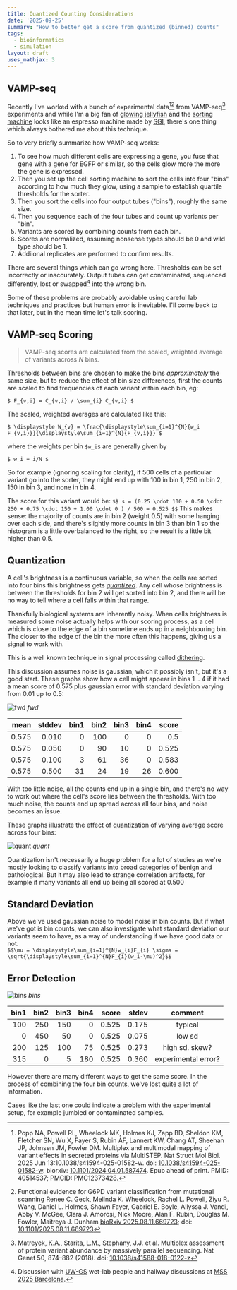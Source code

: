 ```yaml
---
title: Quantized Counting Considerations
date: '2025-09-25'
summary: "How to better get a score from quantized (binned) counts"
tags:
  - bioinformatics
  - simulation
layout: draft
uses_mathjax: 3
---
```


## VAMP-seq

Recently I've worked with a bunch of experimental data[^popp][^geck] from VAMP-seq[^vamp]
experiments and while I'm a big fan of
[glowing jellyfish](https://en.wikipedia.org/wiki/Green_fluorescent_protein)
and the
[sorting machine](https://www.bdbiosciences.com/en-au/products/instruments/flow-cytometers/research-cell-sorters/bd-facsaria-iii)
looks like an espresso machine made by [SGI](https://en.wikipedia.org/wiki/SGI_O2),
there's one thing which always bothered me about this technique.

[^popp]: Popp NA, Powell RL, Wheelock MK, Holmes KJ, Zapp BD, Sheldon KM, Fletcher SN, Wu X, Fayer S, Rubin AF, Lannert KW, Chang AT, Sheehan JP, Johnsen JM, Fowler DM.
    Multiplex and multimodal mapping of variant effects in secreted proteins via MultiSTEP.
    Nat Struct Mol Biol. 2025 Jun 13:10.1038/s41594-025-01582-w.
    doi: [10.1038/s41594-025-01582-w](https://doi.org/10.1038/s41594-025-01582-w).
    biorxiv: [10.1101/2024.04.01.587474](https://doi.org/10.1101/2024.04.01.587474).
    Epub ahead of print. PMID: 40514537; PMCID: PMC12373428.

[^geck]: Functional evidence for G6PD variant classification from mutational scanning
    Renee C. Geck, Melinda K. Wheelock, Rachel L. Powell, Ziyu R. Wang, Daniel L. Holmes, Shawn Fayer, Gabriel E. Boyle, Allyssa J. Vandi, Abby V. McGee, Clara J. Amorosi, Nick Moore, Alan F. Rubin, Douglas M. Fowler, Maitreya J. Dunham
    [bioRxiv 2025.08.11.669723](https://www.biorxiv.org/content/10.1101/2025.08.11.669723v2);
    doi: [10.1101/2025.08.11.669723](https://doi.org/10.1101/2025.08.11.669723)
 
[^vamp]: Matreyek, K.A., Starita, L.M., Stephany, J.J. et al.
    Multiplex assessment of protein variant abundance by massively parallel sequencing.
    Nat Genet 50, 874–882 (2018).
    doi: [10.1038/s41588-018-0122-z](https://doi.org/10.1038/s41588-018-0122-z)

So to very briefly summarize how VAMP-seq works:

1. To see how much different cells are expressing a gene, you fuse that gene with
   a gene for EGFP or similar, so the cells glow more the more the gene is expressed.
2. Then you set up the cell sorting machine to sort the cells into four "bins"
   according to how much they glow, using a sample to establish quartile thresholds
   for the sorter.
3. Then you sort the cells into four output tubes ("bins"), roughly the same size.
4. Then you sequence each of the four tubes and count up variants per "bin".
5. Variants are scored by combining counts from each bin.
6. Scores are normalized, assuming nonsense types should be 0 and wild type should be 1.
7. Addiional replicates are performed to confirm results.

There are several things which can go wrong here. 
Thresholds can be set incorrectly or inaccurately.
Output tubes can get contaminated, sequenced differently,
lost or swapped[^hallway] into the wrong bin.

[^hallway]: Discussion with [UW-GS](https://www.gs.washington.edu/) wet-lab people
    and hallway discussions at [MSS 2025 Barcelona](https://www.varianteffect.org/mss2025/).

Some of these problems are probably avoidable using careful lab techniques
and practices but human error is inevitable.
I'll come back to that later, but in the mean time let's talk scoring.

## VAMP-seq Scoring

> VAMP-seq scores are calculated from the scaled,
> weighted average of variants across *N* bins. 

Thresholds between bins are chosen to make the bins *approximately* the same
size, but to reduce the effect of bin size differences, first the counts are
scaled to find frequencies of each variant within each bin, eg:

`$ F_{v,i} = C_{v,i} / \sum_{i} C_{v,i} $`

The scaled, weighted averages are calculated like this:

`$ \displaystyle W_{v} = \frac{\displaystyle\sum_{i=1}^{N}{w_i F_{v,i}}}{\displaystyle\sum_{i=1}^{N}{F_{v,i}}} $`

where the weights per bin `$w_i$` are generally given by

`$ w_i = i/N $`

So for example (ignoring scaling for clarity), if 500 cells of a particular variant
go into the sorter, they might end up with 100 in bin 1, 250 in bin 2,
150 in bin 3, and none in bin 4.

The score for this variant would be:
`$$ s = (0.25 \cdot 100 + 0.50 \cdot 250 + 0.75 \cdot 150 + 1.00 \cdot 0 ) / 500 = 0.525 $$`
This makes sense: the majority of counts are in bin 2 (weight 0.5) with some 
hanging over each side, and there's slightly more counts in bin 3 than bin 1 so
the histogram is a little overbalanced to the right, so the result is a little
bit higher than 0.5.
 
## Quantization

A cell's brightness is a continuous variable, so when the cells are sorted into
four bins this brightness gets
[*quantized*](https://en.wikipedia.org/wiki/Quantization_(signal_processing)).
Any cell whose brightness is between the thresholds for bin 2 will get sorted
into bin 2, and there will be no way to tell where a cell falls within that range.

Thankfully biological systems are inherently noisy.  When cells brightness is
measured some noise actually helps
with our scoring process, as a cell which is close to the edge of a bin sometime
ends up in a neighbouring bin.
The closer to the edge of the bin the more often this happens, giving us a
signal to work with.

This is a well known technique in signal processing called
[dithering](https://en.wikipedia.org/wiki/Dither).

This discussion assumes noise is gaussian, which it possibly isn't, but it's 
a good start.
These graphs show how a cell might appear in bins 1 .. 4 if it had 
a mean score of 0.575 plus gaussian error with standard deviation
varying from 0.01 up to 0.5:

![fwd](src/fwd.svg)
*fwd*

|mean|stddev|bin1|bin2|bin3|bin4|score|
|---:|---:|---:|---:|---:|---:|---:|
|0.575|0.010|0|100|0|0|0.5|
|0.575|0.050|0|90|10|0|0.525|
|0.575|0.100|3|61|36|0|0.583|
|0.575|0.500|31|24|19|26|0.600|

With too little noise, all the counts end up in a single bin, and there's no 
way to work out where the cell's score lies between the thresholds.
With too much noise, the counts end up spread across all four bins, and noise
becomes an issue.

These graphs illustrate the effect of quantization of varying average score
across four bins:

![quant](src/quant.svg)
*quant*

Quantization isn't necessarily a huge problem for a lot of studies as we're 
mostly looking to classify variants into broad categories of benign and pathological.
But it may also lead to strange correlation artifacts, for example if many 
variants all end up being all scored at 0.500 

## Standard Deviation

Above we've used gaussian noise to model noise in bin
counts.
But if what we've got is bin counts, we can also
investigate what standard deviation our variants seem
to have, as a way of understanding if we have good
data or not.  
`$$\mu = \displaystyle\sum_{i=1}^{N}w_{i}F_{i}
\sigma = \sqrt{\displaystyle\sum_{i=1}^{N}F_{i}(w_i-\mu)^2}$$`

## Error Detection

![bins](src/bins.svg)
*bins*

|bin1|bin2|bin3|bin4|score|stdev|comment|
|---:|---:|---:|---:|---:|---:|:---:|
|100|250|150|0|0.525|0.175|typical|
|0|450|50|0|0.525|0.075|low sd|
|200|125|100|75|0.525|0.273|high sd. skew?|
|315|0|5|180|0.525|0.360|experimental error?|

However there are many different ways to get the same
score.
In the process of combining the four bin counts, we've lost quite a lot of information.

Cases like the last one could indicate a problem with the experimental
setup, for example jumbled or contaminated samples.


